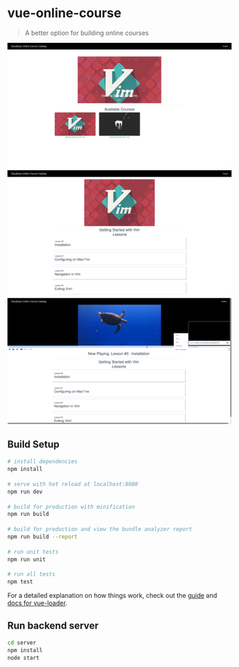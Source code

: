 # vue-online-course

> A better option for building online courses

<img src="./assets/demo.png" />
<img src="./assets/demo2.png" />
<img src="./assets/demo3.png" />

## Build Setup

``` bash
# install dependencies
npm install

# serve with hot reload at localhost:8080
npm run dev

# build for production with minification
npm run build

# build for production and view the bundle analyzer report
npm run build --report

# run unit tests
npm run unit

# run all tests
npm test
```

For a detailed explanation on how things work, check out the [guide](http://vuejs-templates.github.io/webpack/) and [docs for vue-loader](http://vuejs.github.io/vue-loader).


## Run backend server

```bash
cd server
npm install 
node start
```